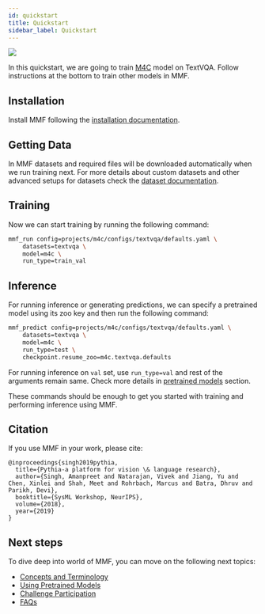 ```yaml
---
id: quickstart
title: Quickstart
sidebar_label: Quickstart
---
```


[![](https://circleci.com/gh/facebookresearch/mmf.svg?style=svg)](https://circleci.com/gh/facebookresearch/mmf)

In this quickstart, we are going to train [M4C](https://github.com/facebookresearch/mmf/tree/master/projects/m4c) model on TextVQA. Follow instructions at the bottom to train other models in MMF.

## Installation

Install MMF following the [installation documentation](./installation).

## Getting Data

In MMF datasets and required files will be downloaded automatically when we run training next. For more details about custom datasets and other advanced setups for datasets check the [dataset documentation](../tutorials/dataset).

## Training

Now we can start training by running the following command:

```bash
mmf_run config=projects/m4c/configs/textvqa/defaults.yaml \
    datasets=textvqa \
    model=m4c \
    run_type=train_val
```

## Inference

For running inference or generating predictions, we can specify a pretrained model using its zoo key and then run the following command:

```bash
mmf_predict config=projects/m4c/configs/textvqa/defaults.yaml \
    datasets=textvqa \
    model=m4c \
    run_type=test \
    checkpoint.resume_zoo=m4c.textvqa.defaults
```

For running inference on `val` set, use `run_type=val` and rest of the arguments remain same. Check more details in [pretrained models](pretrained_models) section.

These commands should be enough to get you started with training and performing inference using MMF.

## Citation

If you use MMF in your work, please cite:

```text
@inproceedings{singh2019pythia,
  title={Pythia-a platform for vision \& language research},
  author={Singh, Amanpreet and Natarajan, Vivek and Jiang, Yu and Chen, Xinlei and Shah, Meet and Rohrbach, Marcus and Batra, Dhruv and Parikh, Devi},
  booktitle={SysML Workshop, NeurIPS},
  volume={2018},
  year={2019}
}
```

## Next steps

To dive deep into world of MMF, you can move on the following next topics:

- [Concepts and Terminology](../tutorials/concepts)
- [Using Pretrained Models](./pretrained_models)
- [Challenge Participation](./challenge)
- [FAQs](./faq)
